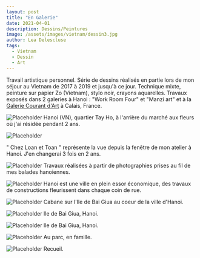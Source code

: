 ```yaml
---
layout: post
title: "En Galerie"
date: 2021-04-01
description: Dessins/Peintures
image: /assets/images/vietnam/dessin3.jpg
author: Lea Delescluse
tags:
  - Vietnam
  - Dessin
  - Art
---
```

Travail artistique personnel. Série de dessins réalisés en partie lors de mon séjour au Vietnam de 2017 à 2019 et jusqu'à ce jour.
Technique mixte, peinture sur papier Zo (Vietnam), stylo noir, crayons aquarelles. 
Travaux exposés dans 2 galeries à Hanoi : "Work Room Four" et "Manzi art" et à la <a href="https://www.facebook.com/calais.courantdart.3">Galerie Courant d'Art</a> à Calais, France.

![Placeholder](/assets/images/vietnam/dessin2.jpg)
Hanoi (VN), quartier Tay Ho, à l'arrière du marché aux fleurs où j'ai résidée pendant 2 ans.

![Placeholder](/assets/images/vietnam/dessin1.jpg)
<!--
POUR LE MEME RESULTAT:
<img src="/assets/images/vietnam/dessin1.jpg" alt="Grid Image" data-action="zoom" class="" style="">
-->
" Chez Loan et Toan " représente la vue depuis la fenêtre de mon atelier à Hanoi. J'en changerai 3 fois en 2 ans.

![Placeholder](/assets/images/vietnam/dessin5.jpg)
Travaux réalisées à partir de photographies prises au fil de mes balades hanoiennes.

![Placeholder](/assets/images/vietnam/dessin6.jpg)
Hanoi est une ville en plein essor économique, des travaux de constructions fleurissent dans chaque coin de rue.

![Placeholder](/assets/images/vietnam/dessin7.jpg)
Cabane sur l'Ile de Bai Giua au coeur de la ville d'Hanoi.

![Placeholder](/assets/images/vietnam/dessin8.jpg)
Ile de Bai Giua, Hanoi.

![Placeholder](/assets/images/vietnam/dessin9.jpg)
Ile de Bai Giua, Hanoi.

![Placeholder](/assets/images/vietnam/dessin4.jpg)
Au parc, en famille.

![Placeholder](/assets/images/vietnam/dessin10.jpg)
Recueil.
